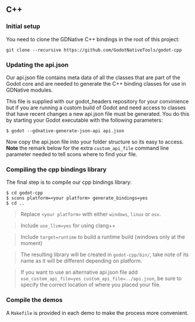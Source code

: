 ## C++

### Initial setup

You need to clone the GDNative C++ bindings in the root of this project:

```
git clone --recursive https://github.com/GodotNativeTools/godot-cpp
```


### Updating the api.json
Our api.json file contains meta data of all the classes that are part of the Godot core and are needed to generate the C++ binding classes for use in GDNative modules.

This file is supplied with our godot_headers repository for your convinience but if you are running a custom build of Godot and need access to classes that have recent changes a new api.json file must be generated. You do this by starting your Godot executable with the following parameters:

```
$ godot --gdnative-generate-json-api api.json
```

Now copy the api.json file into your folder structure so its easy to access. **Note** the remark below for the extra ```custom_api_file``` command line parameter needed to tell scons where to find your file.

### Compiling the cpp bindings library
The final step is to compile our cpp bindings library:
```
$ cd godot-cpp
$ scons platform=<your platform> generate_bindings=yes
$ cd ..
```

> Replace `<your platform>` with either `windows`, `linux` or `osx`.

> Include `use_llvm=yes` for using clang++

> Include `target=runtime` to build a runtime build (windows only at the moment)

> The resulting library will be created in `godot-cpp/bin/`, take note of its name as it will be different depending on platform.

> If you want to use an alternative api.json file add `use_custom_api_file=yes custom_api_file=../api.json`, be sure to specify the correct location of where you placed your file.


### Compile the demos

A `Makefile` is provided in each demo to make the process more convenient.
